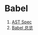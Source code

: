 # Babel

1. [AST Spec](https://github.com/babel/babylon/blob/master/ast/spec.md)  
1. [Babel 总览](http://www.alloyteam.com/2017/04/analysis-of-babel-babel-overview/)  
